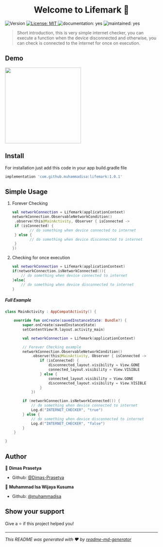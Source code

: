 

<h1 align="center">Welcome to Lifemark 👋</h1>
<p>
  <img alt="Version" src="https://img.shields.io/badge/version-1.0.1-blue.svg?cacheSeconds=2592000" />
  <a href="#" target="_blank">
    <img alt="License: MIT" src="https://img.shields.io/badge/License-MIT-yellow.svg" />
  </a>
  <img alt="documentation: yes" src="https://img.shields.io/badge/Documentation-Yes-green.svg" />
  <img alt="maintained: yes" src="https://img.shields.io/badge/Maintained-Yes-green.svg" />
</p>


> Short introduction, this is very simple internet checker, you can execute a function when the device disconnected and otherwise, you can check is connected to the internet for once on execution.

## Demo

<img src="lifemark-demo.gif" width="250">

## Install

For installation just add this code in your app build.gradle file

```groovy
implementation 'com.github.muhammadisa:lifemark:1.0.1'
```

## Simple Usage

1. Forever Checking

   ```kotlin
   val networkConnection = Lifemark(applicationContext)
   networkConnection.ObservableNetworkCondition()
   	.observe(this@MainActivity, Observer { isConnected ->
   	if (isConnected) {
           // do something when device connected to internet
   	} else {
           // do something when device disconnected to internet
   	}
   })
   ```

2. Checking for once execution

   ```kotlin
   val networkConnection = Lifemark(applicationContext)
   if(networkConnection.isNetworkConnected()){
       // do something when device connected to internet
   }else{
       // do something when device disconnected to internet
   }
   ```

##### Full Example

```kotlin
class MainActivity : AppCompatActivity() {

    override fun onCreate(savedInstanceState: Bundle?) {
        super.onCreate(savedInstanceState)
        setContentView(R.layout.activity_main)

        val networkConnection = Lifemark(applicationContext)

        // Forever Checking example
        networkConnection.ObservableNetworkCondition()
            .observe(this@MainActivity, Observer { isConnected ->
                if (isConnected) {
                    disconnected_layout.visibility = View.GONE
                    connected_layout.visibility = View.VISIBLE
                } else {
                    connected_layout.visibility = View.GONE
                    disconnected_layout.visibility = View.VISIBLE
                }
            })

        if (networkConnection.isNetworkConnected()) {
            // do something when device connected to internet
            Log.d("INTERNET_CHECKER", "true")
        } else {
            // do something when device disconnected to internet
            Log.d("INTERNET_CHECKER", "false")
        }
    }

}
```

## Author

👤 **Dimas Prasetya**

* Github: [@Dimas-Prasetya](https://github.com/Dimas-Prasetya)

👤 **Muhammad Isa Wijaya Kusuma**

* Github: [@muhammadisa](https://github.com/muhammadisa)

## Show your support

Give a ⭐️ if this project helped you!

***
_This README was generated with ❤️ by [readme-md-generator](https://github.com/kefranabg/readme-md-generator)_

